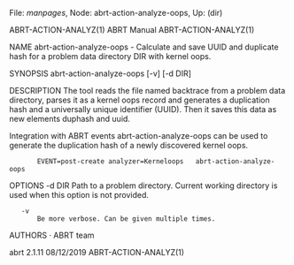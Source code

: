 File: *manpages*,  Node: abrt-action-analyze-oops,  Up: (dir)

ABRT-ACTION-ANALYZ(1)             ABRT Manual            ABRT-ACTION-ANALYZ(1)



NAME
       abrt-action-analyze-oops - Calculate and save UUID and duplicate hash
       for a problem data directory DIR with kernel oops.

SYNOPSIS
       abrt-action-analyze-oops [-v] [-d DIR]

DESCRIPTION
       The tool reads the file named backtrace from a problem data directory,
       parses it as a kernel oops record and generates a duplication hash and
       a universally unique identifier (UUID). Then it saves this data as new
       elements duphash and uuid.

   Integration with ABRT events
       abrt-action-analyze-oops can be used to generate the duplication hash
       of a newly discovered kernel oops.

           EVENT=post-create analyzer=Kerneloops   abrt-action-analyze-oops

OPTIONS
       -d DIR
           Path to a problem directory. Current working directory is used when
           this option is not provided.

       -v
           Be more verbose. Can be given multiple times.

AUTHORS
       ·   ABRT team



abrt 2.1.11                       08/12/2019             ABRT-ACTION-ANALYZ(1)
